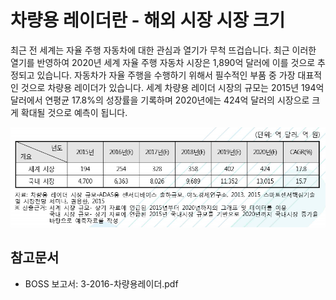 # 차량용 레이더란 - 해외 시장 시장 크기


최근 전 세계는 자율 주행 자동차에 대한 관심과 열기가 무척 뜨겁습니다.
최근 이러한 열기를 반영하여 2020년 세계 자율 주행 자동차 시장은 1,890억 달러에 이를 것으로 추정되고 있습니다. 자동차가 자율 주행을 수행하기 위해서 필수적인 부품 중 가장 대표적인 것으로 차량용 레이더가 있습니다. 세계 차량용 레이더 시장의 규모는 2015년 194억 달러에서 연평균 17.8%의 성장률을 기록하며 2020년에는 424억 달러의 시장으로 크게 확대될 것으로 예측이 됩니다.


![세계 및 국내 차량용 레이더 시장 규모 ](./images/차량용_레이더_Q12_1_1.PNG)

## 참고문서
- BOSS 보고서: 3-2016-차량용레이더.pdf
